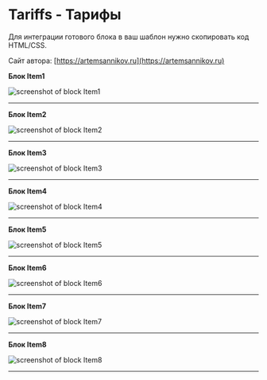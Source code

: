 Tariffs - Тарифы
=====================

Для интеграции готового блока в ваш шаблон нужно скопировать код HTML/CSS.

Сайт автора: [https://artemsannikov.ru](https://artemsannikov.ru)

**Блок Item1**

![screenshot of block Item1](https://user-images.githubusercontent.com/31792522/69123793-0c08ea00-0ac4-11ea-9f8f-5d357e0c4430.jpg)

<hr>

**Блок Item2**

![screenshot of block Item2](https://user-images.githubusercontent.com/31792522/69122343-630cc000-0ac0-11ea-9917-a4eb0c3e08ef.jpg)

<hr>

**Блок Item3**

![screenshot of block Item3](https://user-images.githubusercontent.com/31792522/69123139-6c972780-0ac2-11ea-8288-802294c33668.jpg)

<hr>

**Блок Item4**

![screenshot of block Item4](https://user-images.githubusercontent.com/31792522/69123665-c0eed700-0ac3-11ea-8575-90d5ce38b473.jpg)

<hr>

**Блок Item5**

![screenshot of block Item5](https://user-images.githubusercontent.com/31792522/69140408-497d6f80-0ae4-11ea-88bd-f9d39d1cbd2c.jpg)

<hr>

**Блок Item6**

![screenshot of block Item6](https://user-images.githubusercontent.com/31792522/69143791-a7618580-0aeb-11ea-8525-0ac9ab46ce14.jpg)

<hr>

**Блок Item7**

![screenshot of block Item7](https://user-images.githubusercontent.com/31792522/69144406-1095c880-0aed-11ea-8f4e-33089f9352cb.jpg)

<hr>

**Блок Item8**

![screenshot of block Item8]()

<hr>